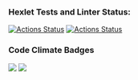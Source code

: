### Hexlet Tests and Linter Status:
[![Actions Status](https://github.com/Grand9/java-project-72/actions/workflows/hexlet-check.yml/badge.svg)](https://github.com/Grand9/java-project-72/actions)
[![Actions Status](https://github.com/Grand9/java-project-72/actions/workflows/ci.yml/badge.svg)](https://github.com/Grand9/java-project-72/actions)
### Code Climate Badges
<a href="https://codeclimate.com/github/Grand9/java-project-72/maintainability"><img src="https://api.codeclimate.com/v1/badges/bd38b824654b6912dcff/maintainability" /></a>
<a href="https://codeclimate.com/github/Grand9/java-project-72/test_coverage"><img src="https://api.codeclimate.com/v1/badges/bd38b824654b6912dcff/test_coverage" /></a>
